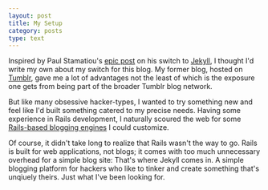 ```yaml
---
layout: post
title: My Setup
category: posts
type: text
---
```


Inspired by Paul Stamatiou's [epic post](http://paulstamatiou.com/how-to-wordpress-to-jekyll) on his switch to [Jekyll](http://jekyllrb.com/), I thought I'd write my own about my switch for this blog. My former blog, hosted on [Tumblr](http://tumblr.com/), gave me a lot of advantages not the least of which is the exposure one gets from being part of the broader Tumblr blog network.

But like many obsessive hacker-types, I wanted to try something new and feel like I'd built something catered to my precise needs. Having some experience in Rails development, I naturally scoured the web for some [Rails-based blogging engines](http://stackoverflow.com/questions/1807670/blog-engine-for-rails-application) I could customize.

Of course, it didn't take long to realize that Rails wasn't the way to go. Rails is built for web applications, not blogs; it comes with too much unnecessary overhead for a simple blog site: That's where Jekyll comes in. A simple blogging platform for hackers who like to tinker and create something that's unqiuely theirs. Just what I've been looking for.